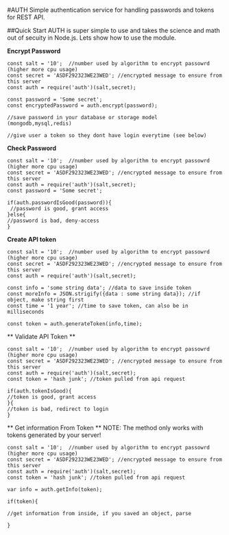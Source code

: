 #AUTH
Simple authentication service for handling passwords and tokens for REST API.

##Quick Start
AUTH is super simple to use and takes the science and math out of secuity in Node.js. 
Lets show how to use the module.



**Encrypt Password**

```
const salt = '10';  //number used by algorithm to encrypt passowrd (higher more cpu usage)
const secret = 'ASDF292323WE23WED'; //encrypted message to ensure from this server
const auth = require('auth')(salt,secret);

const password = 'Some secret';
const encryptedPassword = auth.encrypt(password);

//save password in your database or storage model (mongodb,mysql,redis)

//give user a token so they dont have login everytime (see below)
```

**Check Password**

```
const salt = '10';  //number used by algorithm to encrypt passowrd (higher more cpu usage)
const secret = 'ASDF292323WE23WED'; //encrypted message to ensure from this server
const auth = require('auth')(salt,secret);
const password = 'Some secret';

if(auth.passwordIsGood(password)){
 //password is good, grant access
}else{
//password is bad, deny-access
}
```


**Create API token**

```
const salt = '10';  //number used by algorithm to encrypt passowrd (higher more cpu usage)
const secret = 'ASDF292323WE23WED'; //encrypted message to ensure from this server
const auth = require('auth')(salt,secret);

const info = 'some string data'; //data to save inside token
const moreInfo = JSON.strigify({data : some string data}); //if object, make string first
const time = '1 year'; //time to save token, can also be in milliseconds

const token = auth.generateToken(info,time);
```

** Validate API Token **
```
const salt = '10';  //number used by algorithm to encrypt passowrd (higher more cpu usage)
const secret = 'ASDF292323WE23WED'; //encrypted message to ensure from this server
const auth = require('auth')(salt,secret);
const token = 'hash junk'; //token pulled from api request

if(auth.tokenIsGood){
//token is good, grant access
}{
//token is bad, redirect to login
}
```

** Get information From Token **
NOTE: The method only works with tokens generated by your server!

```
const salt = '10';  //number used by algorithm to encrypt passowrd (higher more cpu usage)
const secret = 'ASDF292323WE23WED'; //encrypted message to ensure from this server
const auth = require('auth')(salt,secret);
const token = 'hash junk'; //token pulled from api request

var info = auth.getInfo(token);

if(token){

//get information from inside, if you saved an object, parse

}

```


